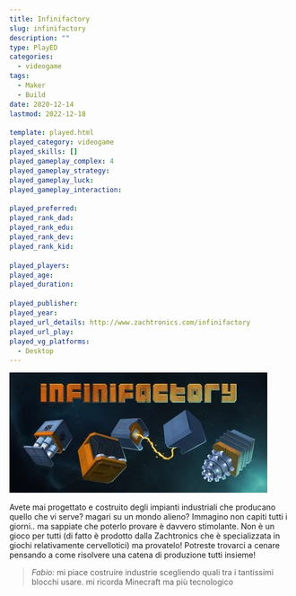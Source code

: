 ```yaml
---
title: Infinifactory
slug: infinifactory
description: ""
type: PlayED
categories:
  - videogame
tags:
  - Maker
  - Build
date: 2020-12-14
lastmod: 2022-12-18

template: played.html
played_category: videogame
played_skills: []
played_gameplay_complex: 4
played_gameplay_strategy: 
played_gameplay_luck: 
played_gameplay_interaction: 

played_preferred: 
played_rank_dad: 
played_rank_edu: 
played_rank_dev: 
played_rank_kid: 

played_players: 
played_age: 
played_duration: 

played_publisher: 
played_year: 
played_url_details: http://www.zachtronics.com/infinifactory
played_url_play: 
played_vg_platforms:
  - Desktop
---
```


![](img/infinifactory.webp)

Avete mai progettato e costruito degli impianti industriali che producano quello che vi serve?
magari su un mondo alieno?
Immagino non capiti tutti i giorni.. ma sappiate che poterlo provare è davvero stimolante. Non è un gioco per tutti (di fatto è prodotto dalla Zachtronics che è specializzata in giochi relativamente cervellotici) ma provatelo!
Potreste trovarci a cenare pensando a come risolvere una catena di produzione tutti insieme!

> *Fabio:*
> mi piace costruire industrie scegliendo quali tra i tantissimi blocchi usare. mi ricorda Minecraft ma più tecnologico

